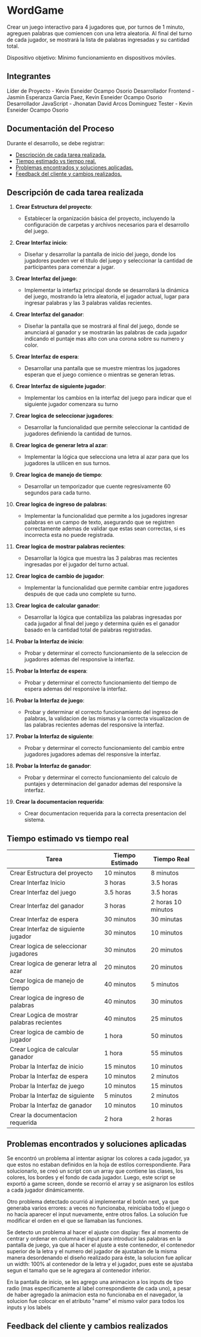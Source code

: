 # WordGame

Crear un juego interactivo para 4 jugadores que, por turnos de 1 minuto, agreguen palabras que comiencen con una letra aleatoria. Al final del turno de cada jugador, se mostrará la lista de palabras ingresadas y su cantidad total.

Dispositivo objetivo: Mínimo funcionamiento en dispositivos móviles.

## Integrantes

Líder de Proyecto - Kevin Esneider Ocampo Osorio
Desarrollador Frontend - Jasmin Esperanza Garcia Paez, Kevin Esneider Ocampo Osorio
Desarrollador JavaScript - Jhonatan David Arcos Dominguez
Tester - Kevin Esneider Ocampo Osorio

## Documentación del Proceso

Durante el desarrollo, se debe registrar: 
- [Descripción de cada tarea realizada.](#descripción-de-cada-tarea-realizada)
- [Tiempo estimado vs tiempo real.](#tiempo-estimado-vs-tiempo-real)
- [Problemas encontrados y soluciones aplicadas.](#problemas-encontrados-y-soluciones-aplicadas)
- [Feedback del cliente y cambios realizados.](#feedback-del-cliente-y-cambios-realizados)

## Descripción de cada tarea realizada

1. **Crear Estructura del proyecto**: 
    - Establecer la organización básica del proyecto, incluyendo la configuración de carpetas y archivos necesarios para el desarrollo del juego.

2. **Crear Interfaz inicio**: 
   - Diseñar y desarrollar la pantalla de inicio del juego, donde los jugadores pueden ver el título del juego y seleccionar la cantidad de participantes para comenzar a jugar.

3. **Crear Interfaz del juego**: 
   - Implementar la interfaz principal donde se desarrollará la dinámica del juego, mostrando la letra aleatoria, el jugador actual, lugar para ingresar palabras y las 3 palabras validas recientes.

4. **Crear Interfaz del ganador**: 
   - Diseñar la pantalla que se mostrará al final del juego, donde se anunciará al ganador y se mostrarán las palabras de cada jugador indicando el puntaje mas alto con una corona sobre su numero y color.

5. **Crear Interfaz de espera**: 
   - Desarrollar una pantalla que se muestre mientras los jugadores esperan que el juego comience o mientras se generan letras.

6. **Crear Interfaz de siguiente jugador**: 
   - Implementar los cambios en la interfaz del juego para indicar que el siguiente jugador comenzara su turno

7. **Crear logica de seleccionar jugadores**: 
   - Desarrollar la funcionalidad que permite seleccionar la cantidad de jugadores definiendo la cantidad de turnos.

8. **Crear logica de generar letra al azar**: 
   - Implementar la lógica que selecciona una letra al azar para que los jugadores la utilicen en sus turnos.

9. **Crear logica de manejo de tiempo**: 
   - Desarrollar un temporizador que cuente regresivamente 60 segundos para cada turno.

10. **Crear logica de ingreso de palabras**: 
    - Implementar la funcionalidad que permite a los jugadores ingresar palabras en un campo de texto, asegurando que se registren correctamente ademas de validar que estas sean correctas, si es incorrecta esta no puede registrada.

11. **Crear logica de mostrar palabras recientes**: 
    - Desarrollar la lógica que muestra las 3 palabras mas recientes ingresadas por el jugador del turno actual.

12. **Crear logica de cambio de jugador**: 
    - Implementar la funcionalidad que permite cambiar entre jugadores después de que cada uno complete su turno.

13. **Crear logica de calcular ganador**: 
    - Desarrollar la lógica que contabiliza las palabras ingresadas por cada jugador al final del juego y determina quién es el ganador basado en la cantidad total de palabras registradas.

14. **Probar la Interfaz de inicio**: 
    - Probar y determinar el correcto funcionamiento de la seleccion de jugadores ademas del responsive la interfaz.

15. **Probar la Interfaz de espera**: 
    - Probar y determinar el correcto funcionamiento del tiempo de espera ademas del responsive la interfaz.

16. **Probar la Interfaz de juego**: 
    - Probar y determinar el correcto funcionamiento del ingreso de palabras, la validacion de las mismas y la correcta visualizacion de las palabras recientes ademas del responsive la interfaz.

17. **Probar la Interfaz de siguiente**: 
    - Probar y determinar el correcto funcionamiento del cambio entre jugadores jugadores ademas del responsive la interfaz.

18. **Probar la Interfaz de ganador**: 
    - Probar y determinar el correcto funcionamiento del calculo de puntajes y determinacion del ganador ademas del responsive la interfaz.

19. **Crear la documentacion requerida**: 
    - Crear documentacion requerida para la correcta presentacion del sistema.

## Tiempo estimado vs tiempo real

| Tarea                                      | Tiempo Estimado  | Tiempo Real |
|--------------------------------------------|------------------|-------------|
| Crear Estructura del proyecto              | 10 minutos       | 8 minutos   |
| Crear Interfaz Inicio                      | 3 horas          | 3.5 horas   |
| Crear Interfaz del juego                   | 3.5 horas        | 3.5 horas   |
| Crear Interfaz del ganador                 | 3 horas          | 2 horas 10 minutos    |
| Crear Interfaz de espera                   | 30 minutos       | 30 minutas  |
| Crear Interfaz de siguiente jugador        | 30 minutos       | 10 minutos  |
| Crear logica de seleccionar jugadores      | 30 minutos       | 20 minutos  |
| Crear logica de generar letra al azar      | 20 minutos       | 20 minutos  |
| Crear logica de manejo de tiempo           | 40 minutos       | 5 minutos   |
| Crear logica de ingreso de palabras        | 40 minutos       | 30 minutos  |
| Crear Logica de mostrar palabras recientes | 40 minutos       | 25 minutos  |
| Crear logica de cambio de jugador          | 1 hora           | 50 minutos  |
| Crear Logica de calcular ganador           | 1 hora           | 55 minutos  |
| Probar la Interfaz de inicio               | 15 minutos       | 10 minutos  |
| Probar la Interfaz de espera               | 10 minutos       | 2 minutos   |
| Probar la Interfaz de juego                | 10 minutos       | 15 minutos  |
| Probar la Interfaz de siguiente            | 5 minutos        | 2 minutos   |
| Probar la Interfaz de ganador              | 10 minutos       | 10 minutos  |
| Crear la documentacion requerida           | 2 hora           | 2 horas     |

## Problemas encontrados y soluciones aplicadas

Se encontró un problema al intentar asignar los colores a cada jugador, ya que estos no estaban definidos en la hoja de estilos correspondiente. Para solucionarlo, se creó un script con un array que contiene las clases, los colores, los bordes y el fondo de cada jugador. Luego, este script se exportó a game screen, donde se recorrió el array y se asignaron los estilos a cada jugador dinámicamente.

Otro problema detectado ocurrió al implementar el botón next, ya que generaba varios errores: a veces no funcionaba, reiniciaba todo el juego o no hacía aparecer el input nuevamente, entre otros fallos. La solución fue modificar el orden en el que se llamaban las funciones.

Se detecto un problema al hacer el ajuste con display: flex al momento de centrar y ordenar en columna el input para introducir las palabras en la pantalla de juego, ya que al hacer el ajuste a este contenedor, el contenedor superior de la letra y el numero del jugador de ajustaban de la misma manera desordenando el diseño realizado para éste, la solucion fue aplicar un width: 100% al contenedor de la letra y el jugador, pues este se ajustaba segun el tamaño que se le agregara al contenedor inferior.

En la pantalla de inicio, se les agrego una animacion a los inputs de tipo radio (mas especificamente al label correspondiente de cada uno), a pesar de haber agregado la animacion esta no funcionaba en el navegador, la solucion fue colocar en el atributo "name" el mismo valor para todos los inputs y los labels

## Feedback del cliente y cambios realizados

